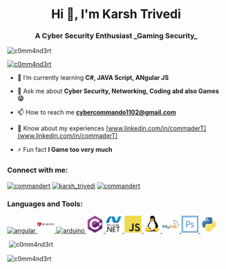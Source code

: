 <h1 align="center">Hi 👋, I'm Karsh Trivedi</h1>
<h3 align="center">A Cyber Security Enthusiast _Gaming Security_</h3>

<p align="left"> <img src="https://komarev.com/ghpvc/?username=c0mm4nd3rt&label=Profile%20views&color=0e75b6&style=flat" alt="c0mm4nd3rt" /> </p>

<p align="left"> <a href="https://github.com/ryo-ma/github-profile-trophy"><img src="https://github-profile-trophy.vercel.app/?username=c0mm4nd3rt" alt="c0mm4nd3rt" /></a> </p>

- 🌱 I’m currently learning **C#, JAVA Script, ANgular JS**

- 💬 Ask me about **Cyber Security, Networking, Coding abd also Games😜**

- 📫 How to reach me **cybercommando1102@gmail.com**

- 📄 Know about my experiences [www.linkedin.com/in/commaderT](www.linkedin.com/in/commaderT)

- ⚡ Fun fact **I Game too very much**

<h3 align="left">Connect with me:</h3>
<p align="left">
<a href="https://linkedin.com/in/commandert" target="blank"><img align="center" src="https://raw.githubusercontent.com/rahuldkjain/github-profile-readme-generator/master/src/images/icons/Social/linked-in-alt.svg" alt="commandert" height="30" width="40" /></a>
<a href="https://instagram.com/karsh_trivedi" target="blank"><img align="center" src="https://raw.githubusercontent.com/rahuldkjain/github-profile-readme-generator/master/src/images/icons/Social/instagram.svg" alt="karsh_trivedi" height="30" width="40" /></a>
<a href="https://www.codechef.com/users/commandert" target="blank"><img align="center" src="https://cdn.jsdelivr.net/npm/simple-icons@3.1.0/icons/codechef.svg" alt="commandert" height="30" width="40" /></a>
</p>

<h3 align="left">Languages and Tools:</h3>
<p align="left"> <a href="https://angular.io" target="_blank" rel="noreferrer"> <img src="https://angular.io/assets/images/logos/angular/angular.svg" alt="angular" width="40" height="40"/> </a> <a href="https://angular.io" target="_blank" rel="noreferrer"> <img src="https://raw.githubusercontent.com/devicons/devicon/master/icons/angularjs/angularjs-original-wordmark.svg" alt="angularjs" width="40" height="40"/> </a> <a href="https://www.arduino.cc/" target="_blank" rel="noreferrer"> <img src="https://cdn.worldvectorlogo.com/logos/arduino-1.svg" alt="arduino" width="40" height="40"/> </a> <a href="https://www.w3schools.com/cs/" target="_blank" rel="noreferrer"> <img src="https://raw.githubusercontent.com/devicons/devicon/master/icons/csharp/csharp-original.svg" alt="csharp" width="40" height="40"/> </a> <a href="https://dotnet.microsoft.com/" target="_blank" rel="noreferrer"> <img src="https://raw.githubusercontent.com/devicons/devicon/master/icons/dot-net/dot-net-original-wordmark.svg" alt="dotnet" width="40" height="40"/> </a> <a href="https://developer.mozilla.org/en-US/docs/Web/JavaScript" target="_blank" rel="noreferrer"> <img src="https://raw.githubusercontent.com/devicons/devicon/master/icons/javascript/javascript-original.svg" alt="javascript" width="40" height="40"/> </a> <a href="https://www.linux.org/" target="_blank" rel="noreferrer"> <img src="https://raw.githubusercontent.com/devicons/devicon/master/icons/linux/linux-original.svg" alt="linux" width="40" height="40"/> </a> <a href="https://www.mysql.com/" target="_blank" rel="noreferrer"> <img src="https://raw.githubusercontent.com/devicons/devicon/master/icons/mysql/mysql-original-wordmark.svg" alt="mysql" width="40" height="40"/> </a> <a href="https://www.photoshop.com/en" target="_blank" rel="noreferrer"> <img src="https://raw.githubusercontent.com/devicons/devicon/master/icons/photoshop/photoshop-line.svg" alt="photoshop" width="40" height="40"/> </a> <a href="https://www.python.org" target="_blank" rel="noreferrer"> <img src="https://raw.githubusercontent.com/devicons/devicon/master/icons/python/python-original.svg" alt="python" width="40" height="40"/> </a> </p>

<p>&nbsp;<img align="center" src="https://github-readme-stats.vercel.app/api?username=c0mm4nd3rt&show_icons=true&locale=en" alt="c0mm4nd3rt" /></p>

<p><img align="center" src="https://github-readme-streak-stats.herokuapp.com/?user=c0mm4nd3rt&" alt="c0mm4nd3rt" /></p>

